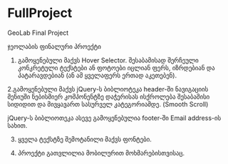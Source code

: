 # FullProject

GeoLab Final Project

ჯეოლაბის ფინალური პროექტი

1. გამოყენებული მაქვს Hover Selector. შესაბამისად შერჩეული კონკრეტული ტექსტები ან ფოტოები იცლიან ფერს, იზრდებიან და პატარავდებიან (ან ამ ყველაფერს ერთად აკეთებენ).

2.გამოყენებული მაქვს jQuery-ს ბიბლიოტეკა header-ში ნავიგაციის მენიუში ნებისმიერ კომპონენტზე დაჭერისას ისქროლება შესაბამისი სიდიდით და მივყავართ სასურველ კატეგორიამდე. (Smooth Scroll)

jQuery-ს ბიბლიოთეკა ასევე გამოყენებულია footer-ში Email address-ის სახით.

3. ყველა ტექსტზე შემოტანილი მაქვს ფონტები.

4. პროექტი გათვლილია მობილურით მოხმარებისთვისაც.


